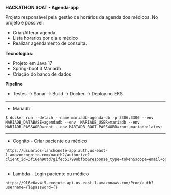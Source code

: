 **HACKATHON SOAT - Agenda-app**

Projeto responsável pela gestão de horários da agenda dos médicos. No projeto é possivel: 

 - Criar/Alterar agenda. 
 - Lista horarios por dia e médico
 - Realizar agendamento de consulta.

**Tecnologias**: 
 - Projeto em Java 17 
 - Spring-boot 3 Mariadb
 - Criação do banco de dados

**Pipeline** 
-	Testes -> Sonar -> Build -> Docker -> Deploy no EKS

---

- Mariadb 
```
$ docker run --detach --name mariadb-agenda-db -p 3306:3306 --env MARIADB_DATABASE=agendadb --env  MARIADB_USER=mariadb --env MARIADB_PASSWORD=root --env MARIADB_ROOT_PASSWORD=root mariadb:latest
```
---

- Cognito - Criar paciente ou médico
```
https://usuarios-lanchonete-app.auth.us-east-1.amazoncognito.com/oauth2/authorize?client_id=3fi6en90td7gifec51799obfbd&response_type=token&scope=email+openid+phone&redirect_uri=https%3A%2F%2Fexample.com%2F
```
---

- Lambda  - Login paciente ou médico
```
https://9l6e6av4i5.execute-api.us-east-1.amazonaws.com/Prod/auth?username={}&password={}

```
